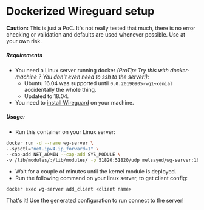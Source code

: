 # Dockerized Wireguard setup

**Caution:** This is just a PoC. It's not really tested that much, there is no error checking or validation and defaults are used whenever possible. Use at your own risk.


##### Requirements
- You need a Linux server running docker _(ProTip: Try this with docker-machine ? You don't even need to ssh to the server!)_:
  - Ubuntu 16.04 was supported until `0.0.20190905-wg1~xenial` accidentally the whole thing.
  - Updated to 18.04.
- You need to [install Wireguard](https://www.wireguard.com/install/) on your machine.  


##### Usage:

- Run this container on your Linux server:

```bash
docker run -d --name wg-server \
--sysctl="net.ipv4.ip_forward=1" \
--cap-add NET_ADMIN --cap-add SYS_MODULE \
-v /lib/modules/:/lib/modules/ -p 51820:51820/udp melsayed/wg-server:18.04
```
- Wait for a couple of minutes until the kernel module is deployed.
- Run the following command on your linux server, to get client config:
```
docker exec wg-server add_client <client name>
```

That's it! Use the generated configuration to run connect to the server!
